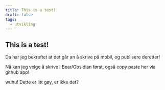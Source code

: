 ```yaml
---
title: This is a test!
draft: false
tags:
  - utvikling
---
```


## This is a test!

Da har jeg bekreftet at det går an å skrive på mobil,
og publisere deretter! 

Nå kan jeg velge å skrive i Bear/Obsidian først, også copy paste her via github app!

wuhu! Dette er litt gøy, er ikke det?


